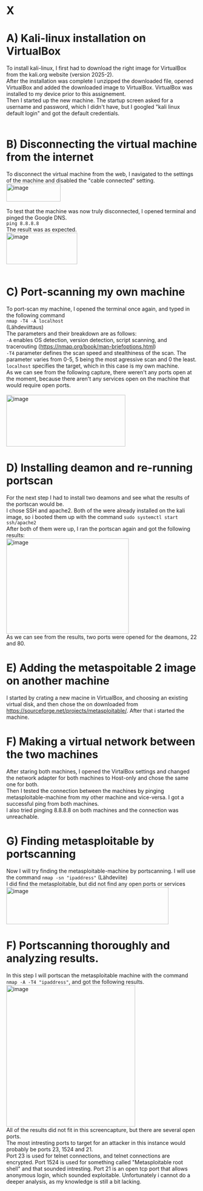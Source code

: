 # X  

# A) Kali-linux installation on VirtualBox  
To install kali-linux, I first had to download the right image for VirtualBox from the kali.org website (version 2025-2).  
After the installation was complete I unzipped the downloaded file, opened VirtualBox and added the downloaded image to VirtualBox. VirtualBox was installed to my device prior to this assignement.  
Then I started up the new machine. The startup screen asked for a username and password, which I didn't have, but I googled "kali linux default login" and got the default credentials.  
</br>
# B) Disconnecting the virtual machine from the internet
To disconnect the virtual machine from the web, I navigated to the settings of the machine and disabled the "cable connected" setting.  
<img width="143" height="47" alt="image" src="https://github.com/user-attachments/assets/d7bff9dd-83f6-4087-832e-2642ed45f683" />  
</br>
To test that the machine was now truly disconnected, I opened terminal and pinged the Google DNS.  
`ping 8.8.8.8`  
The result was as expected.  
<img width="187" height="83" alt="image" src="https://github.com/user-attachments/assets/5ce8fd11-991d-4fbc-8402-475858624e28" />  
</br>
# C) Port-scanning my own machine
To port-scan my machine, I opened the terminal once again, and typed in the following command  
`nmap -T4 -A localhost`  
(Lähdeviittaus)  
The parameters and their breakdown are as follows:  
`-A` enables OS detection, version detection, script scanning, and tracerouting (https://nmap.org/book/man-briefoptions.html)  
`-T4` parameter defines the scan speed and stealthiness of the scan. The parameter varies from 0-5, 5 being the most agressive scan and 0 the least.  
`localhost` specifies the target, which in this case is my own machine.  
As we can see from the following capture, there weren't any ports open at the moment, because there aren't any services open on the machine that would require open ports.  
</br>
<img width="314" height="136" alt="image" src="https://github.com/user-attachments/assets/aecc2d99-d1d6-4b63-9d65-bf2795b94d35" />  
# D) Installing deamon and re-running portscan  
For the next step I had to install two deamons and see what the results of the portscan would be.  
I chose SSH and apache2. Both of the were already installed on the kali image, so i booted them up with the command `sudo systemctl start ssh/apache2 `  
After both of them were up, I ran the portscan again and got the following results:  
<img width="323" height="251" alt="image" src="https://github.com/user-attachments/assets/81469dc5-40f5-46c9-adc3-0e43df013bd2" />  
As we can see from the results, two ports were opened for the deamons, 22 and 80.  
# E) Adding the metaspoitable 2 image on another machine  
I started by crating a new macine in VirtualBox, and choosing an existing virtual disk, and then chose the on downloaded from https://sourceforge.net/projects/metasploitable/. After that i started the machine.  
# F) Making a virtual network between the two machines  
After staring both machines, I opened the VirtalBox settings and changed the network adapter for both machines to Host-only and chose the same one for both.  
Then I tested the connection between the machines by pinging metasploitable-machine from my other machine and vice-versa. I got a successful ping from both machines.  
I also tried pinging 8.8.8.8 on both machines and the connection was unreachable.  
# G) Finding metasploitable by portscanning  
Now I will try finding the metasploitable-machine by portscanning. I will use the command `nmap -sn "ipaddress"` (Lähdeviite)  
I did find the metasploitable, but did not find any open ports or services  
<img width="428" height="98" alt="image" src="https://github.com/user-attachments/assets/5648f49c-7029-464a-aad6-47c6381d2774" />  
# F) Portscanning thoroughly and analyzing results.  
In this step I will portscan the metasploitable machine with the command `nmap -A -T4 "ipaddress"`, and got the following results.  
<img width="340" height="373" alt="image" src="https://github.com/user-attachments/assets/4fd5ebe1-c9cc-4c00-a9e3-347405fafbdf" />  
All of the results did not fit in this screencapture, but there are several open ports.  
The most intresting ports to target for an attacker in this instance would probably be ports 23, 1524 and 21.  
Port 23 is used for telnet connections, and telnet connections are encrypted. Port 1524 is used for something called "Metasploitable root shell" and that sounded intresting. Port 21 is an open tcp port that allows anonymous login, which sounded exploitable. Unfortunately i cannot do a deeper analysis, as my knowledge is still a bit lacking.  












